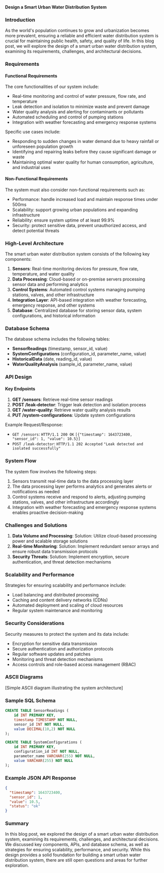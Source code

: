 **Design a Smart Urban Water Distribution System**

### Introduction

As the world's population continues to grow and urbanization becomes more prevalent, ensuring a reliable and efficient water distribution system is crucial for maintaining public health, safety, and quality of life. In this blog post, we will explore the design of a smart urban water distribution system, examining its requirements, challenges, and architectural decisions.

### Requirements

#### Functional Requirements

The core functionalities of our system include:

* Real-time monitoring and control of water pressure, flow rate, and temperature
* Leak detection and isolation to minimize waste and prevent damage
* Water quality analysis and alerting for contaminants or pollutants
* Automated scheduling and control of pumping stations
* Integration with weather forecasting and emergency response systems

Specific use cases include:

* Responding to sudden changes in water demand due to heavy rainfall or unforeseen population growth
* Identifying and repairing leaks before they cause significant damage or waste
* Maintaining optimal water quality for human consumption, agriculture, and industrial uses

#### Non-Functional Requirements

The system must also consider non-functional requirements such as:

* Performance: handle increased load and maintain response times under 500ms
* Scalability: support growing urban populations and expanding infrastructure
* Reliability: ensure system uptime of at least 99.9%
* Security: protect sensitive data, prevent unauthorized access, and detect potential threats

### High-Level Architecture

The smart urban water distribution system consists of the following key components:

1. **Sensors**: Real-time monitoring devices for pressure, flow rate, temperature, and water quality
2. **Data Processing**: Cloud-based or on-premise servers processing sensor data and performing analytics
3. **Control Systems**: Automated control systems managing pumping stations, valves, and other infrastructure
4. **Integration Layer**: API-based integration with weather forecasting, emergency response, and other systems
5. **Database**: Centralized database for storing sensor data, system configurations, and historical information

### Database Schema

The database schema includes the following tables:

* **SensorReadings** (timestamp, sensor_id, value)
* **SystemConfigurations** (configuration_id, parameter_name, value)
* **HistoricalData** (date, reading_id, value)
* **WaterQualityAnalysis** (sample_id, parameter_name, value)

### API Design

#### Key Endpoints

1. **GET /sensors**: Retrieve real-time sensor readings
2. **POST /leak-detector**: Trigger leak detection and isolation process
3. **GET /water-quality**: Retrieve water quality analysis results
4. **PUT /system-configurations**: Update system configurations

Example Request/Response:

* `GET /sensors`: `HTTP/1.1 200 OK` `[{"timestamp": 1643723400, "sensor_id": 1, "value": 10.5}]`
* `POST /leak-detector`: `HTTP/1.1 202 Accepted` `"Leak detected and isolated successfully"`

### System Flow

The system flow involves the following steps:

1. Sensors transmit real-time data to the data processing layer
2. The data processing layer performs analytics and generates alerts or notifications as needed
3. Control systems receive and respond to alerts, adjusting pumping stations, valves, and other infrastructure accordingly
4. Integration with weather forecasting and emergency response systems enables proactive decision-making

### Challenges and Solutions

1. **Data Volume and Processing**: Solution: Utilize cloud-based processing power and scalable storage solutions
2. **Real-time Monitoring**: Solution: Implement redundant sensor arrays and ensure robust data transmission protocols
3. **Security Threats**: Solution: Implement encryption, secure authentication, and threat detection mechanisms

### Scalability and Performance

Strategies for ensuring scalability and performance include:

* Load balancing and distributed processing
* Caching and content delivery networks (CDNs)
* Automated deployment and scaling of cloud resources
* Regular system maintenance and monitoring

### Security Considerations

Security measures to protect the system and its data include:

* Encryption for sensitive data transmission
* Secure authentication and authorization protocols
* Regular software updates and patches
* Monitoring and threat detection mechanisms
* Access controls and role-based access management (RBAC)

### ASCII Diagrams

[Simple ASCII diagram illustrating the system architecture]

### Sample SQL Schema

```sql
CREATE TABLE SensorReadings (
    id INT PRIMARY KEY,
    timestamp TIMESTAMP NOT NULL,
    sensor_id INT NOT NULL,
    value DECIMAL(10,2) NOT NULL
);

CREATE TABLE SystemConfigurations (
    id INT PRIMARY KEY,
    configuration_id INT NOT NULL,
    parameter_name VARCHAR(255) NOT NULL,
    value VARCHAR(255) NOT NULL
);
```

### Example JSON API Response

```json
{
  "timestamp": 1643723400,
  "sensor_id": 1,
  "value": 10.5,
  "status": "ok"
}
```

### Summary

In this blog post, we explored the design of a smart urban water distribution system, examining its requirements, challenges, and architectural decisions. We discussed key components, APIs, and database schema, as well as strategies for ensuring scalability, performance, and security. While this design provides a solid foundation for building a smart urban water distribution system, there are still open questions and areas for further exploration.